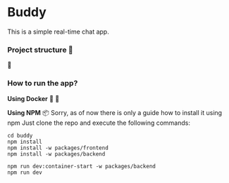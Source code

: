 # Buddy

This is a simple real-time chat app.

### Project structure 📓
🚧

### How to run the app?

__Using Docker__ 🐳
🚧

__Using NPM__ 📦
Sorry, as of now there is only a guide how to install it using npm
Just clone the repo and execute the following commands:

```
cd buddy
npm install
npm install -w packages/frontend
npm install -w packages/backend

npm run dev:container-start -w packages/backend
npm run dev
```
